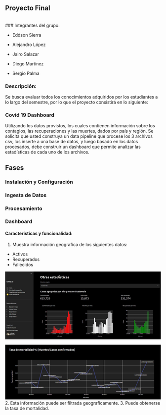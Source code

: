 ## Proyecto Final
<br>
### Integrantes del grupo:

- Eddson Sierra

- Alejandro López

- Jairo Salazar

- Diego Martínez

- Sergio Palma

### Descripción:
Se busca evaluar todos los conocimientos adquiridos por los estudiantes a lo largo del semestre, por lo que el proyecto consistirá en lo siguiente:

### Covid 19 Dashboard
Utilizando los datos provistos, los cuales contienen información sobre los contagios, las recuperaciones y las muertes, dados por país y región. Se solicita que usted construya un data pipeline que procese los 3 archivos csv, los inserte a una base de datos, y luego basado en los datos procesados, debe construir un dashboard que permite analizar las estadísticas de cada uno de los archivos.

## Fases
### Instalación y Configuración

### Ingesta de Datos

### Procesamiento

### Dashboard
#### Caracteristicas y funcionalidad:
1. Muestra información geografica de los siguientes datos:
- Activos
- Recuperados
- Fallecidos

![alt text](dashboard_1.jfif)

![alt text](dashboard_tasa.jfif)
2. Esta información puede ser filtrada geograficamente.
3. Puede obtenerse la tasa de mortalidad.


